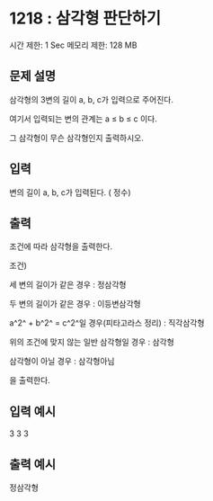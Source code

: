 # 1218 : 삼각형 판단하기

시간 제한: 1 Sec 메모리 제한: 128 MB

## 문제 설명

삼각형의 3변의 길이 a, b, c가 입력으로 주어진다.

여기서 입력되는 변의 관계는 a ≤ b ≤ c 이다.

그 삼각형이 무슨 삼각형인지 출력하시오.

## 입력

변의 길이 a, b, c가 입력된다. ( 정수)

## 출력

조건에 따라 삼각형을 출력한다.

조건)

세 변의 길이가 같은 경우 : 정삼각형

두 변의 길이가 같은 경우 : 이등변삼각형

a^2^ + b^2^ = c^2^일 경우(피타고라스 정리) : 직각삼각형

위의 조건에 맞지 않는 일반 삼각형일 경우 : 삼각형

삼각형이 아닐 경우 : 삼각형아님

을 출력한다.

## 입력 예시

3 3 3

## 출력 예시

정삼각형
